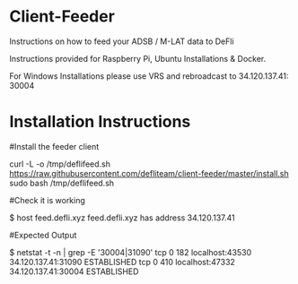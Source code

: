 # Client-Feeder 

Instructions on how to feed your ADSB / M-LAT data to DeFli 

Instructions provided for Raspberry Pi, Ubuntu Installations & Docker. 

For Windows Installations please use VRS and rebroadcast to 34.120.137.41: 30004

# Installation Instructions 

#Install the feeder client 

curl -L -o /tmp/deflifeed.sh https://raw.githubusercontent.com/defliteam/client-feeder/master/install.sh
sudo bash /tmp/deflifeed.sh 

#Check it is working 

$ host feed.defli.xyz
feed.defli.xyz has address 34.120.137.41 

#Expected Output 

$ netstat -t -n | grep -E '30004|31090'
tcp        0    182 localhost:43530     34.120.137.41:31090      ESTABLISHED
tcp        0    410 localhost:47332     34.120.137.41:30004      ESTABLISHED
